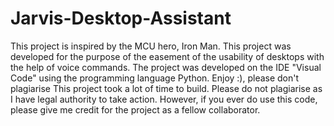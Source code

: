 # Jarvis-Desktop-Assistant
This project is inspired by the MCU hero, Iron Man. This project was developed for the purpose of the easement of the usability of desktops with the help of voice commands. The project was developed on the IDE "Visual Code" using the programming language Python. Enjoy :), please don't plagiarise
This project took a lot of time to build. Please do not plagiarise as I have legal authority to take action.
However, if you ever do use this code, please give me credit for the project as a fellow collaborator.
